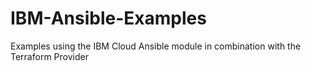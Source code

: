 # IBM-Ansible-Examples
Examples using the IBM Cloud Ansible module in combination with the Terraform Provider
